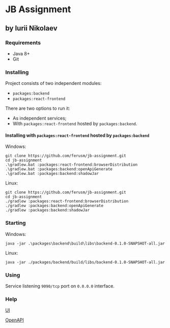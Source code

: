 # JB Assignment

## by Iurii Nikolaev

### Requirements

- Java 8+
- Git

### Installing

Project consists of two independent modules:

- `packages:backend`
- `packages:react-frontend`

There are two options to run it:

- As independent services;
- With `packages:react-frontend` hosted by `packages:backend`.

#### Installing with `packages:react-frontend` hosted by `packages:backend`

Windows:

```shell
git clone https://github.com/ferusm/jb-assignment.git
cd jb-assignment
.\gradlew.bat :packages:react-frontend:browserDistribution
.\gradlew.bat :packages:backend:openApiGenerate
.\gradlew.bat :packages:backend:shadowJar
```

Linux:

```shell
git clone https://github.com/ferusm/jb-assignment.git
cd jb-assignment
./gradlew :packages:react-frontend:browserDistribution
./gradlew :packages:backend:openApiGenerate
./gradlew :packages:backend:shadowJar
```

### Starting

Windows:

```shell
java -jar .\packages\backend\build\libs\backend-0.1.0-SNAPSHOT-all.jar
```

Linux:

```shell
java -jar ./packages/backend/build/libs/backend-0.1.0-SNAPSHOT-all.jar
```

### Using

Service listening `9090/tcp` port on `0.0.0.0` interface.

### Help

[UI](http://localhost:9090/)

[OpenAPI](http://localhost:9090/openapi)
